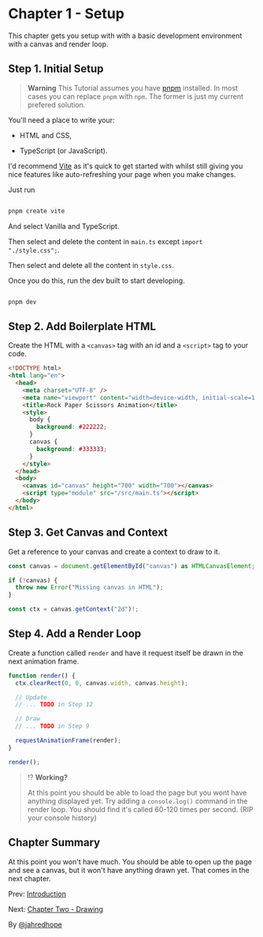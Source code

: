 # Chapter 1 - Setup

This chapter gets you setup with with a basic development environment with a canvas and render loop.

## Step 1. Initial Setup

> **Warning**
> This Tutorial assumes you have [pnpm](https://pnpm.io/) installed. In most cases you can replace `pnpm` with `npm`. The former is just my current prefered solution.

You'll need a place to write your:

- HTML and CSS,

- TypeScript (or JavaScript).

I'd recommend [Vite](https://vitejs.dev/guide/) as it's quick to get started with whilst still giving you nice features like auto-refreshing your page when you make changes.

Just run

```bash

pnpm create vite

```

And select Vanilla and TypeScript.

Then select and delete the content in `main.ts` except `import "./style.css";`.

Then select and delete all the content in `style.css`.

Once you do this, run the dev built to start developing.

```bash

pnpm dev

```

## Step 2. Add Boilerplate HTML

Create the HTML with a `<canvas>` tag with an id and a `<script>` tag to your code.

```html
<!DOCTYPE html>
<html lang="en">
  <head>
    <meta charset="UTF-8" />
    <meta name="viewport" content="width=device-width, initial-scale=1.0" />
    <title>Rock Paper Scissors Animation</title>
    <style>
      body {
        background: #222222;
      }
      canvas {
        background: #333333;
      }
    </style>
  </head>
  <body>
    <canvas id="canvas" height="700" width="700"></canvas>
    <script type="module" src="/src/main.ts"></script>
  </body>
</html>
```

## Step 3. Get Canvas and Context

Get a reference to your canvas and create a context to draw to it.

```ts
const canvas = document.getElementById("canvas") as HTMLCanvasElement;

if (!canvas) {
  throw new Error("Missing canvas in HTML");
}

const ctx = canvas.getContext("2d")!;
```

## Step 4. Add a Render Loop

Create a function called `render` and have it request itself be drawn in the next animation frame.

```ts
function render() {
  ctx.clearRect(0, 0, canvas.width, canvas.height);

  // Update
  // ... TODO in Step 12

  // Draw
  // ... TODO in Step 9

  requestAnimationFrame(render);
}

render();
```

> ⁉️ **Working?**
>
> At this point you should be able to load the page but you wont have anything displayed yet. Try adding a `console.log()` command in the render loop. You should find it's called 60-120 times per second. (RIP your console history)

## Chapter Summary

At this point you won't have much. You should be able to open up the page and see a canvas, but it won't have anything drawn yet. That comes in the next chapter.

Prev: [Introduction](./README.md)

Next: [Chapter Two - Drawing](./2-Drawing.md)

By [@jahredhope](https://jahred.me/)
